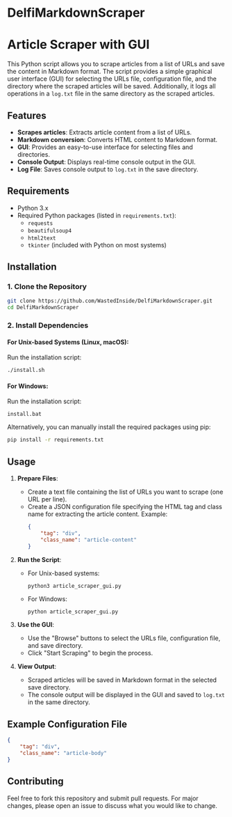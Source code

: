 # DelfiMarkdownScraper


# Article Scraper with GUI

This Python script allows you to scrape articles from a list of URLs and save the content in Markdown format. The script provides a simple graphical user interface (GUI) for selecting the URLs file, configuration file, and the directory where the scraped articles will be saved. Additionally, it logs all operations in a `log.txt` file in the same directory as the scraped articles.

## Features

- **Scrapes articles**: Extracts article content from a list of URLs.
- **Markdown conversion**: Converts HTML content to Markdown format.
- **GUI**: Provides an easy-to-use interface for selecting files and directories.
- **Console Output**: Displays real-time console output in the GUI.
- **Log File**: Saves console output to `log.txt` in the save directory.

## Requirements

- Python 3.x
- Required Python packages (listed in `requirements.txt`):
  - `requests`
  - `beautifulsoup4`
  - `html2text`
  - `tkinter` (included with Python on most systems)

## Installation

### 1. Clone the Repository

```bash
git clone https://github.com/WastedInside/DelfiMarkdownScraper.git
cd DelfiMarkdownScraper
```

### 2. Install Dependencies

#### For Unix-based Systems (Linux, macOS):

Run the installation script:

```bash
./install.sh
```

#### For Windows:

Run the installation script:

```batch
install.bat
```

Alternatively, you can manually install the required packages using pip:

```bash
pip install -r requirements.txt
```

## Usage

1. **Prepare Files**:
   - Create a text file containing the list of URLs you want to scrape (one URL per line).
   - Create a JSON configuration file specifying the HTML tag and class name for extracting the article content. Example:
     ```json
     {
         "tag": "div",
         "class_name": "article-content"
     }
     ```

2. **Run the Script**:
   - For Unix-based systems:
     ```bash
     python3 article_scraper_gui.py
     ```
   - For Windows:
     ```batch
     python article_scraper_gui.py
     ```

3. **Use the GUI**:
   - Use the "Browse" buttons to select the URLs file, configuration file, and save directory.
   - Click "Start Scraping" to begin the process.

4. **View Output**:
   - Scraped articles will be saved in Markdown format in the selected save directory.
   - The console output will be displayed in the GUI and saved to `log.txt` in the same directory.

## Example Configuration File

```json
{
    "tag": "div",
    "class_name": "article-body"
}
```

## Contributing

Feel free to fork this repository and submit pull requests. For major changes, please open an issue to discuss what you would like to change.
